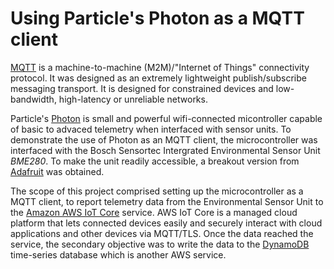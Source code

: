 # Using Particle's Photon as a MQTT client

[MQTT](http://mqtt.org/) is a machine-to-machine (M2M)/"Internet of Things" connectivity protocol. It was designed as an extremely lightweight publish/subscribe messaging transport. It is designed for constrained devices and low-bandwidth, high-latency or unreliable networks.

Particle's [Photon](https://www.particle.io/products/hardware/photon-wifi/) is small and powerful wifi-connected micontroller capable of basic to advaced telemetry when interfaced with sensor units. To demonstrate the use of Photon as an MQTT client, the microcontroller was interfaced with the Bosch Sensortec Intergrated Environmental Sensor Unit _BME280_. To make the unit readily accessible, a breakout version from [Adafruit](https://www.adafruit.com/product/2652) was obtained. 

The scope of this project comprised setting up the microcontroller as a MQTT client, to report telemetry data from the Environmental Sensor Unit to the [Amazon AWS IoT Core](https://aws.amazon.com/iot-core/) service. AWS IoT Core is a managed cloud platform that lets connected devices easily and securely interact with cloud applications and other devices via MQTT/TLS. Once the data reached the service, the secondary objective was to write the data to the [DynamoDB](https://aws.amazon.com/dynamodb/) time-series database which is another AWS service.

